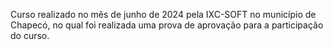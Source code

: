 Curso realizado no mês de junho de 2024 pela IXC-SOFT no município de Chapecó, no qual foi realizada uma prova de aprovação para a participação do curso. 
